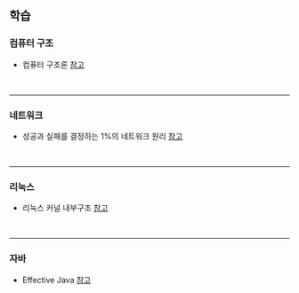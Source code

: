 
<h2>학습</h2>

<h3> 컴퓨터 구조 </h3>

- 컴퓨터 구조론 [참고](https://kyobobook.co.kr/product/detailViewKor.laf?mallGb=KOR&ejkGb=KOR&barcode=9788970184777&orderClick=JAj)

<br>

---


<h3> 네트워크 </h3>

- 성공과 실패를 결정하는 1%의 네트워크 원리 [참고](http://www.kyobobook.co.kr/product/detailViewKor.laf?barcode=9788931548112)

<br>

---


<h3> 리눅스 </h3>

- 리눅스 커널 내부구조 [참고](http://www.kyobobook.co.kr/product/detailViewKor.laf?barcode=9788909144438)

<br>

---


<h3> 자바 </h3>

- Effective Java [참고](http://www.kyobobook.co.kr/product/detailViewKor.laf?barcode=9788966261161)

<br>
